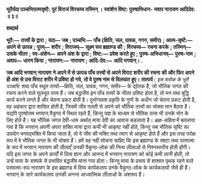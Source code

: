 **भूतैर्यदा पञ्चभिरात्मसृष्टै:** **पुरं विराजं विरचय्य तस्मिन् ।** **स्वांशेन विष्ट: पुरुषाभिधान-** **मवाप नारायण आदिदेव: ॥ ३॥** 

**शब्दार्थ** 

**भूतै:—** **तत्त्वों के द्वारा** **; यदा—** **जब** **; पञ्चभि:—** **पाँच (क्षिति, जल, पावक, गगन, समीर)** **; आत्म-सृष्टै:—** **अपने से उत्पन्न** **;** **पुरम्—** **शरीर** **; विराजम्—** **सूक्ष्म रूप ब्रह्माण्ड की** **; विरचय्य—** **रचना करके** **; तस्मिन्—** **उसके भीतर** **; स्व-अंशेन—** **अपने अंश के** **द्वारा** **; विष्ट:—** **प्रवेश करते हुए** **; पुरुष-अभिधानम्—** **पुरुष-नाम** **; अवाप—** **धारण किया** **; नारायण:—** **नारायण** **; आदि-देव:—** **आदि भगवान्।** **.** 

**जब आदि भगवान् नारायण ने अपने में से उत्पन्न पाँच तत्त्वों से अपने विराट शरीर की रचना** **की और फिर अपने ही अंश से उस विराट शरीर में प्रविष्ट हो गये, तो वे पुरुष नाम से विलयात** **हुए।** **तात्पर्य :** *इस श्लोक के भूतै पञ्चभि:* शब्द पाँच स्थूल तत्त्वों—क्षिति, जल, पावक, गगन, समीर— के द्योतक हैं, जो भौतिक जगत की रचना करने वाले मूलभूत तत्त्व हैं। जब बद्धजीव इन पाँच तत्त्वों के भीतर प्रविष्ट होता है, तो मन तथा बुद्धि कार्य करने लगते हैं और चेतना प्रकट होती है। दुर्भाग्यवश प्रकृति के गुणों के अधीन जो चेतना प्रकट होती है, वह अहंकार द्वारा शासित होती है, जिसमें जीव गलती से अपने को भौतिक तत्त्वों का भोक्ता मान बैठता है। यद्यपि पुरुषोत्तम भगवान् वैकुण्ठ में स्थित रहते हैं, किन्तु यज्ञ के माध्यम से भौतिक तत्त्व भी उनके भोग के लिए होते हैं। यह भौतिक जगत देवी-धाम अर्थात् माया देवी का आवास कहलाता है। *ब्रह्म-संहिता* में बतलाया गया है कि भगवान् अपनी अपरा शक्ति माया द्वारा कभी भी आकृष्ट नहीं होते, किन्तु जब भौतिक सृष्टि का उपयोग भगवद्भक्ति में किया जाता है, तो वे जीव की भक्ति तथा त्याग से आकृष्ट होते हैं और इस तरह परोक्ष रूप में वे भौतिक जगत के भी भोक्ता हैं। हमें यह नहीं सोचना चाहिए कि इस ब्रह्माण्ड के स्रष्टा तथा परमात्मा के रूप में भगवान् नारायण की लीलाएँ उनकी वैकुण्ठ-लोक की नित्य लीलाओं से निश्नस्तरीय होती होंगी। यदि इस जगत के अपने कार्यों में दिव्य ज्ञान और आनन्द में भगवान् नारायण को कोई कमी लानी होती, तो उन्हें माया के सश्पर्क से प्रभावित बद्धजीव माना गया होता। किन्तु माया के प्रभाव से शाश्वत पृथक् रहने वाले परमात्मा-रूप नारायण के इस ब्रह्माण्ड में दिव्य कार्यकलाप उनके वैकुण्ठ-लोक के कार्यकलापों जैसे ही हैं। भगवान् के सारे कार्यकलाप उनकी अनन्त आध्यात्मिक लीलाओं के अंशरूप हैं।  